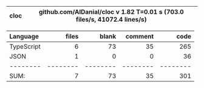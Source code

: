 
cloc|github.com/AlDanial/cloc v 1.82  T=0.01 s (703.0 files/s, 41072.4 lines/s)
--- | ---

Language|files|blank|comment|code
:-------|-------:|-------:|-------:|-------:
TypeScript|6|73|35|265
JSON|1|0|0|36
--------|--------|--------|--------|--------
SUM:|7|73|35|301

